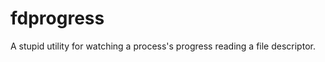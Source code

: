fdprogress
==========
A stupid utility for watching a process's progress reading a file descriptor.
